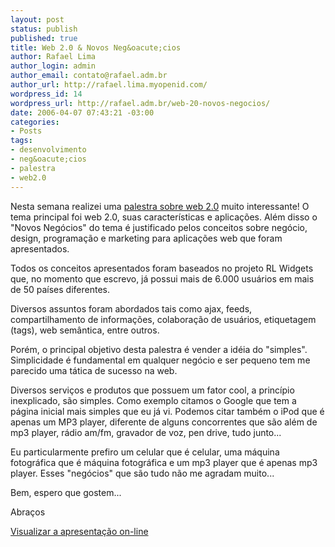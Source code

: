 ```yaml
--- 
layout: post
status: publish
published: true
title: Web 2.0 & Novos Neg&oacute;cios
author: Rafael Lima
author_login: admin
author_email: contato@rafael.adm.br
author_url: http://rafael.lima.myopenid.com/
wordpress_id: 14
wordpress_url: http://rafael.adm.br/web-20-novos-negocios/
date: 2006-04-07 07:43:21 -03:00
categories: 
- Posts
tags: 
- desenvolvimento
- neg&oacute;cios
- palestra
- web2.0
---
```

Nesta semana realizei uma <a href="http://www.rafael.adm.br/palestras/web2.0/">palestra sobre web 2.0</a> muito interessante!
O tema principal foi web 2.0, suas caracter&iacute;sticas e aplica&ccedil;&otilde;es. Al&eacute;m disso o "Novos Neg&oacute;cios" do tema &eacute; justificado pelos conceitos sobre neg&oacute;cio, design, programa&ccedil;&atilde;o e marketing para aplica&ccedil;&otilde;es web que foram apresentados.

Todos os conceitos apresentados foram baseados no projeto RL Widgets que, no momento que escrevo, j&aacute; possui mais de 6.000 usu&aacute;rios em mais de 50 pa&iacute;ses diferentes.

Diversos assuntos foram abordados tais como ajax, feeds, compartilhamento de informa&ccedil;&otilde;es, colabora&ccedil;&atilde;o de usu&aacute;rios, etiquetagem (tags), web sem&acirc;ntica, entre outros.

Por&eacute;m, o principal objetivo desta palestra &eacute; vender a id&eacute;ia do "simples". Simplicidade &eacute; fundamental em qualquer neg&oacute;cio e ser pequeno tem me parecido uma t&aacute;tica de sucesso na web.

Diversos servi&ccedil;os e produtos que possuem um fator cool, a princ&iacute;pio inexplicado, s&atilde;o simples. Como exemplo citamos o Google que tem a p&aacute;gina inicial mais simples que eu j&aacute; vi. Podemos citar tamb&eacute;m o iPod que &eacute; apenas um MP3 player, diferente de alguns concorrentes que s&atilde;o al&eacute;m de mp3 player, r&aacute;dio am/fm, gravador de voz, pen drive, tudo junto...

Eu particularmente prefiro um celular que &eacute; celular, uma m&aacute;quina fotogr&aacute;fica que &eacute; m&aacute;quina fotogr&aacute;fica e um mp3 player que &eacute; apenas mp3 player. Esses "neg&oacute;cios" que s&atilde;o tudo n&atilde;o me agradam muito...

Bem, espero que gostem...

Abra&ccedil;os

<a href="http://www.rafael.adm.br/palestras/web2.0/">Visualizar a apresenta&ccedil;&atilde;o on-line</a>
